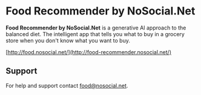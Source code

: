 # Food Recommender by NoSocial.Net

**Food Recommender by NoSocial.Net** is a generative AI approach to the balanced diet. The intelligent app that tells you what to buy in a grocery store when you don't know what you want to buy.

[http://food.nosocial.net/](http://food-recommender.nosocial.net/)

## Support
For help and support contact [food@nosocial.net](mailto:food-recommender@nosocial.net).
